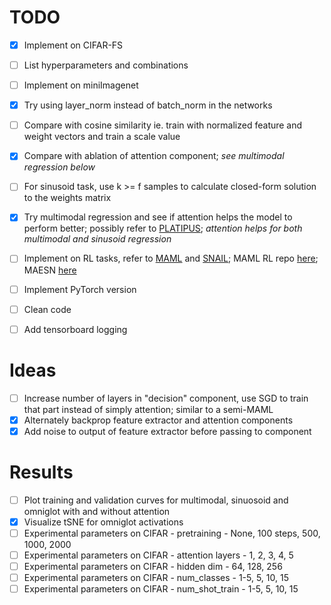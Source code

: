 # TODO

- [x] Implement on CIFAR-FS
- [ ] List hyperparameters and combinations
- [ ] Implement on miniImagenet
- [x] Try using layer_norm instead of batch_norm in the networks
- [ ] Compare with cosine similarity ie. train with normalized feature and weight vectors and train a scale value
- [x] Compare with ablation of attention component; *see multimodal regression below*
- [ ] For sinusoid task, use k >= f samples to calculate closed-form solution to the weights matrix
- [x] Try multimodal regression and see if attention helps the model to perform better; possibly refer to [PLATIPUS](https://arxiv.org/abs/1806.02817); *attention helps for both multimodal and sinusoid regression*
- [ ] Implement on RL tasks, refer to [MAML](https://arxiv.org/abs/1703.03400) and [SNAIL](https://arxiv.org/abs/1707.03141); MAML RL repo [here](https://github.com/cbfinn/maml_rl); MAESN [here](https://arxiv.org/abs/1802.07245)
- [ ] Implement PyTorch version

- [ ] Clean code
- [ ] Add tensorboard logging

# Ideas

- [ ] Increase number of layers in "decision" component, use SGD to train that part instead of simply attention; similar to a semi-MAML
- [x] Alternately backprop feature extractor and attention components
- [x] Add noise to output of feature extractor before passing to component

# Results

- [ ] Plot training and validation curves for multimodal, sinuosoid and omniglot with and without attention
- [x] Visualize tSNE for omniglot activations
- [ ] Experimental parameters on CIFAR - pretraining - None, 100 steps, 500, 1000, 2000
- [ ] Experimental parameters on CIFAR - attention layers - 1, 2, 3, 4, 5
- [ ] Experimental parameters on CIFAR - hidden dim - 64, 128, 256
- [ ] Experimental parameters on CIFAR - num_classes - 1-5, 5, 10, 15
- [ ] Experimental parameters on CIFAR - num_shot_train - 1-5, 5, 10, 15
